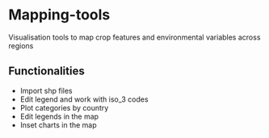 # Mapping-tools
Visualisation tools to map crop features and environmental variables across regions

## Functionalities

* Import shp files
* Edit legend and work with iso_3 codes
* Plot categories by country
* Edit legends in the map
* Inset charts in the map 
